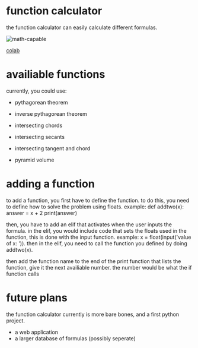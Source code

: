 
# function calculator

the function calculator can easily calculate different formulas.

![math-capable](https://user-images.githubusercontent.com/102982291/168146395-6d8bb04f-a43e-4ee2-8981-1e44c48ddcac.svg)

[colab](https://colab.research.google.com/github/InfinityGrtx/Function-calculator/blob/main/Jupyter%20notebook/function_calculator%20(1).ipynb)

# availiable functions

currently, you could use:
- pythagorean theorem

- inverse pythagorean theorem

- intersecting chords

- intersecting secants

- intersecting tangent and chord

- pyramid volume


# adding a function

to add a function, you first have to define the function. to do this, you need to define how to solve the problem using floats. example:
                def addtwo(x):
                  answer = x + 2
                  print(answer)

 then, you have to add an elif that activates when the user inputs the formula. in the elif, you would include code that sets the floats used in the function, this is done with the input function. example:
        x = float(input('value of x: ')).
   then in the elif, you need to call the function you defined by doing addtwo(x). 

   then add the function name to the end of the print function that lists the function, give it the next availiable number. the number would be what the if function calls


# future plans
the function calculator currently is more bare bones, and a first python project. 
- a web application
- a larger database of formulas (possibly seperate)
